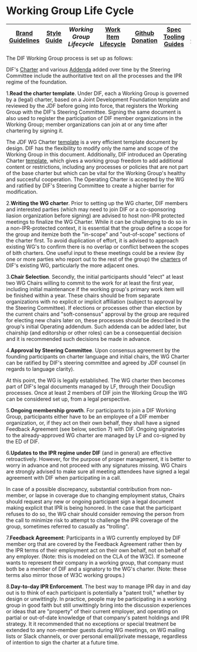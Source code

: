 # Working Group Life Cycle


|[Brand Guidelines](brand-guidelines.md)|[Style Guide](style-guide.md)|*Working Group Lifecycle*|[Work Item Lifecycle](work-item-lifecycle.md)|[Github Donation](github-donation.md)|[Spec Tooling Guides](spec-tooling-guides.md)|[Code of Conduct](code-of-conduct.md)|
|---|---|---|---|---|---|---|
 
The DIF Working Group process is set up as follows: 
 
DIF's [Charter](https://github.com/decentralized-identity/org/blob/master/Org%20documents/Membership%20agreements/DIF%20Project%20Charter%20_4.0.2.pdf) and various [Addenda](https://github.com/decentralized-identity/org/tree/master/Org%20documents/Membership%20agreements) added over time by the Steering Committee include the authoritative text on all the processes and the IPR regime of the foundation. 

1.**Read the charter template**. Under DIF, each a Working Group is governed by
a (legal) charter, based on a Joint Development Foundation template and reviewed
by the JDF before going into force, that registers the Working Group with the
DIF's Steering Committee. Signing the same document is also used to register the
participation of DIF member organizations in the Working Group; member
organizations can join at or any time after chartering by signing it. 

The JDF WG Charter
[template](https://docs.google.com/document/d/1aT-05-yheMpaj3oEhFgI2Cl6n1lU50fn5tytanY5T7s/edit?usp=sharing)
is a very efficient template document by design. DIF has the flexibility to
modify only the name and scope of the Working Group in this document.
Additionally, DIF introduced an Operating Charter
[template](https://docs.google.com/document/d/1aLjawYuju-uIz5Lfu0OdpATky6q6Gc44uF-NLitYYu0/edit?usp=sharing),
which gives a working group freedom to add additional content or restrictions,
including any processes or policies that are not part of the base charter but
which can be vital for the Working Group's healthy and succesful cooperation.
The Operating Charter is accepted by the WG and ratified by DIF's Steering
Committee to create a higher barrier for modification. 
 
2.**Writing the WG charter**. Prior to setting up the WG charter, DIF members
and interested parties (which may need to join DIF or a co-sponsoring liasion
organization before signing) are advised to host non-IPR protected meetings to
finalize the WG Charter. While it can be challenging to do so in a
non-IPR-protected context, it is essential that the group define a scope for the
group and itemize both the "in-scope" and "out-of-scope" sections of the charter
first. To avoid duplication of effort, it is advised to approach existing WG's
to confirm there is no overlap or conflict between the scopes of bith charters.
One useful input to these meetings could be a review (by one or more parties who
report out to the rest of the group) the
[charters](https://github.com/decentralized-identity/org/tree/master/Org%20documents/WG%20documents)
of DIF's existing WG, particularly the more adjacent ones.

3.**Chair Selection**. Secondly, the initial participants should "elect" at
least two WG Chairs willing to commit to the work for at least the first year,
including initial maintenance if the working group's primary work item will be
finished within a year. These chairs should be from separate organizations with
no explicit or implicit affiliation (subject to approval by the Steering
Committee). If elections or processes other than election by the current chairs
and "soft-consensus" approval by the group are required for electing new chairs
later on, these processes should be described in the group's initial Operating
addendum. Such addenda can be added later, but chairship (and editorship or
other roles) can be a consequential decision and it is recommended such
decisions be made in advance.    

4.**Approval by Steering Committee**. Upon consensus agreement by the founding
participants on charter language and initial chairs, the WG Charter can be
ratified by DIF's steering committee and agreed by JDF counsel (in regards to
language clarity). 

At this point, the WG is legally established. The WG charter then becomes part
of DIF's legal documents managed by LF, through their DocuSign processes. Once
at least 2 members of DIF join the Working Group the WG can be considered set
up, from a legal perspective.   

5.**Ongoing membership growth**. For participants to join a DIF Working Group,
participants either have to be an employee of a DIF member organization, or, if
they act on their own behalf, they shall have a signed Feedback Agreement (see
below, section 7) with DIF. Ongoing signatories to the already-approved WG
charter are managed by LF and co-signed by the ED of DIF. 

6.**Updates to the IPR regime under DIF** (and in general) are effective
retroactively. However, for the purpose of proper management, it is better to
worry in advance and not proceed with any signatures missing. WG Chairs are
strongly advised to make sure all meeting attendees have signed a legal
agreement with DIF when participating in a call. 

In case of a possible discrepancy, substantial contribution from non-member, or
lapse in coverage due to changing employment status, Chairs should request any
new or ongoing participant sign a legal document making explicit that IPR is
being honored. In the case that the participant refuses to do so, the WG chair
should consider removing the person from the call to minimize risk to attempt to
challenge the IPR coverage of the group, sometimes referred to casually as
"trolling". 

7.**Feedback Agreement**: Participants in a WG currently employed by DIF member
org that are covered by the Feedback Agreement rather then by the IPR terms of
their employment act on their own behalf, not on behalf of any employer. (Note:
this is modeled on the CLA of the W3C). If someone wants to represent their
company in a working group, that company must both be a member of DIF and a
signatory to the WG's charter. (Note: these terms also mirror those of W3C
working groups.) 

8.**Day-to-day IPR Enforcement**. The best way to manage IPR day in and day out
is to think of each participant is potentially a "patent troll," whether by
design or unwittingly. In practice, people may be participating in a working
group in good faith but still unwittingly bring into the discussion experiences
or ideas that are "property" of their current employer, and operating on partial
or out-of-date knowledge of that company's patent holdings and IPR strategy. It
it recommended that no exceptions or special treatment be extended to any
non-member guests during WG meetings, on WG mailing lists or Slack channels, or
over personal email/private message, regardless of intention to sign the charter
at a future time.
